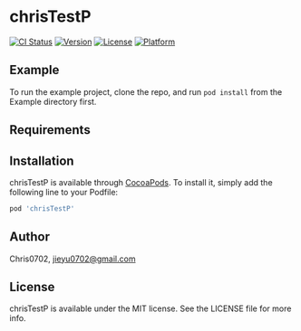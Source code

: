 # chrisTestP

[![CI Status](https://img.shields.io/travis/Chris0702/chrisTestP.svg?style=flat)](https://travis-ci.org/Chris0702/chrisTestP)
[![Version](https://img.shields.io/cocoapods/v/chrisTestP.svg?style=flat)](https://cocoapods.org/pods/chrisTestP)
[![License](https://img.shields.io/cocoapods/l/chrisTestP.svg?style=flat)](https://cocoapods.org/pods/chrisTestP)
[![Platform](https://img.shields.io/cocoapods/p/chrisTestP.svg?style=flat)](https://cocoapods.org/pods/chrisTestP)

## Example

To run the example project, clone the repo, and run `pod install` from the Example directory first.

## Requirements

## Installation

chrisTestP is available through [CocoaPods](https://cocoapods.org). To install
it, simply add the following line to your Podfile:

```ruby
pod 'chrisTestP'
```

## Author

Chris0702, jieyu0702@gmail.com

## License

chrisTestP is available under the MIT license. See the LICENSE file for more info.
